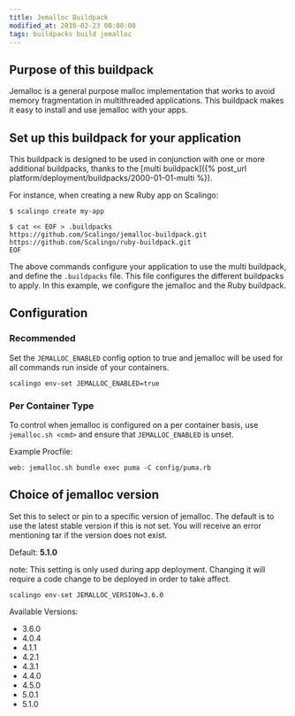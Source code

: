 ```yaml
---
title: Jemalloc Buildpack
modified_at: 2018-02-23 00:00:00
tags: buildpacks build jemalloc
---
```


## Purpose of this buildpack

Jemalloc is a general purpose malloc implementation that works to avoid memory
fragmentation in multithreaded applications. This buildpack makes it easy to
install and use jemalloc with your apps.

## Set up this buildpack for your application

This buildpack is designed to be used in conjunction with one or more additional
buildpacks, thanks to the [multi buildpack]({% post_url
platform/deployment/buildpacks/2000-01-01-multi %}).

For instance, when creating a new Ruby app on Scalingo:

```console
$ scalingo create my-app

$ cat << EOF > .buildpacks
https://github.com/Scalingo/jemalloc-buildpack.git
https://github.com/Scalingo/ruby-buildpack.git
EOF
```

The above commands configure your application to use the multi buildpack, and
define the `.buildpacks` file. This file configures the different buildpacks to
apply. In this example, we configure the jemalloc and the Ruby buildpack.

## Configuration

### Recommended

Set the `JEMALLOC_ENABLED` config option to true and jemalloc will be used for
all commands run inside of your containers.

```
scalingo env-set JEMALLOC_ENABLED=true
```

### Per Container Type

To control when jemalloc is configured on a per container basis, use `jemalloc.sh <cmd>`
and ensure that `JEMALLOC_ENABLED` is unset.

Example Procfile:

```
web: jemalloc.sh bundle exec puma -C config/puma.rb
```

## Choice of jemalloc version

Set this to select or pin to a specific version of jemalloc. The default is to
use the latest stable version if this is not set. You will receive an error
mentioning tar if the version does not exist.

Default: **5.1.0**

note: This setting is only used during app deployment. Changing it will
require a code change to be deployed in order to take affect.

```
scalingo env-set JEMALLOC_VERSION=3.6.0
```

Available Versions:

* 3.6.0
* 4.0.4
* 4.1.1
* 4.2.1
* 4.3.1
* 4.4.0
* 4.5.0
* 5.0.1
* 5.1.0

